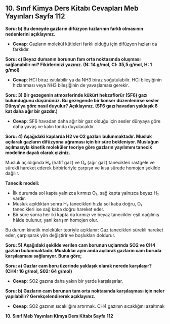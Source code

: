 ## 10. Sınıf Kimya Ders Kitabı Cevapları Meb Yayınları Sayfa 112

**Soru: b) Bu deneyde gazların difüzyon tuzlarının farklı olmasının nedenlerini açıklayınız.**

* **Cevap**: Gazların molekül kütleleri farklı olduğu için difüzyon hızları da farklıdır.

**Soru: c) Beyaz dumanın borunun fam orta noktasında oluşması sağlanabilir mi? Fikirlerinizi yazınız. (N: 14 g/mol, Cl: 35,5 g/mol, H: 1 g/mol)**

* **Cevap**: HCI biraz ısıtılabilir ya da NH3 biraz soğutulabilir. HCI bileşiğinin hızlanması veya NH3 bileşiğinin de yavaşlaması gerekir.

**Soru: 3) Bir gezegenin atmosferinde kükürt hekzaflorür (SF6) gazı bulunduğunu düşününüz. Bu gezegende bir konser düzenlenirse sesler Dünya’ya göre nasıl duyulur? Açıklayınız. (SF6 gazı havadan yaklaşık 6 kat daha ağır bir gazdır.)**

* **Cevap**: SF6 havadan daha ağır bir gaz olduğu için sesler dünyaya göre daha yavaş ve kalın tonda duyulacaktır.

**Soru: 4) Aşağıdaki kaplarda H2 ve O2 gazları bulunmaktadır. Musluk açılarak gazların difüzyona uğraması için bir süre bekleniyor. Musluğun açılmasıyla kinetik moleküler teoriye göre gazların yayılımını tanecik modeline dayalı olarak çiziniz.**

Musluk açıldığında H₂ (hafif gaz) ve O₂ (ağır gaz) tanecikleri rastgele ve sürekli hareket ederek birbirleriyle çarpışır ve kısa sürede homojen şekilde dağılır.

**Tanecik modeli:**

* İlk durumda sol kapta yalnızca kırmızı O₂, sağ kapta yalnızca beyaz H₂ vardır.
* Musluk açıldıktan sonra H₂ tanecikleri hızla sol kaba doğru, O₂ tanecikleri ise sağ kaba doğru hareket eder.
* Bir süre sonra her iki kapta da kırmızı ve beyaz tanecikler eşit dağılmış hâlde bulunur, yani karışım homojen olur.

Bu durum kinetik moleküler teoriyle açıklanır: Gaz tanecikleri sürekli hareket eder, çarpışarak yön değiştirir ve boşlukları doldurur.

**Soru: 5) Aşağıdaki şekilde verilen cam borunun uçlarında SO2 ve CH4 gazları bulunmaktadır. Musluklar aynı anda açılarak gazların cam boruda karşılaşması sağlanıyor. Buna göre;**

**Soru: a) Gazlar cam boru üzerinde yaklaşık olarak nerede karşılaşır? (CH4: 16 g/mol, S02: 64 g/mol)**

* **Cevap**: SO2 gazına daha yakın bir yerde karşılaşırlar.

**Soru: b) Gazların cam borunun tam orta noktasında karşılaşması için neler yapılabilir? Gerekçelendirerek açıklayınız.**

* **Cevap**: SO2 gazının sıcaklığını artırmak. CH4 gazının sıcaklığını azaltmak

**10. Sınıf Meb Yayınları Kimya Ders Kitabı Sayfa 112**
